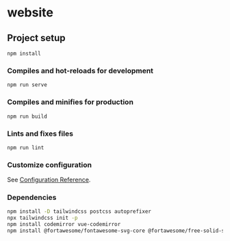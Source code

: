 # website

## Project setup
```
npm install
```

### Compiles and hot-reloads for development
```
npm run serve
```

### Compiles and minifies for production
```
npm run build
```

### Lints and fixes files
```
npm run lint
```

### Customize configuration
See [Configuration Reference](https://cli.vuejs.org/config/).

### Dependencies
```sh
npm install -D tailwindcss postcss autoprefixer
npx tailwindcss init -p
npm install codemirror vue-codemirror
npm install @fortawesome/fontawesome-svg-core @fortawesome/free-solid-svg-icons @fortawesome/vue-fontawesome
```